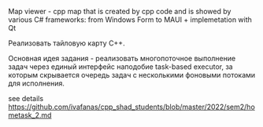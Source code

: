 Map viewer - cpp map that is created by cpp code and is showed by various C# frameworks: from Windows Form to MAUI + implemetation with Qt

Реализовать тайловую карту С++.

Основная идея задания - реализовать многопоточное выполнение задач через единый интерфейс наподобие task-based executor, за которым скрывается очередь задач с несколькими фоновыми потоками для исполнения.

see details https://github.com/ivafanas/cpp_shad_students/blob/master/2022/sem2/hometask_2.md


